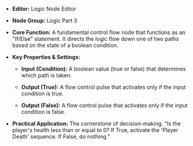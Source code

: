 - **Editor:** Logic Node Editor
    
- **Node Group:** Logic Part 3
    
- **Core Function:** A fundamental control flow node that functions as an "If/Else" statement. It directs the logic flow down one of two paths based on the state of a boolean condition.
    
- **Key Properties & Settings:**
    
    - **Input (Condition):** A boolean value (true or false) that determines which path is taken.
        
    - **Output (True):** A flow control pulse that activates only if the input condition is true.
        
    - **Output (False):** A flow control pulse that activates only if the input condition is false.
        
- **Practical Application:** The cornerstone of decision-making. "Is the player's health less than or equal to 0? If True, activate the 'Player Death' sequence. If False, do nothing."